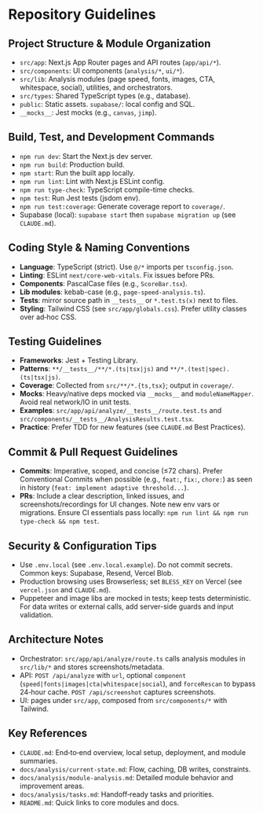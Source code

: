 # Repository Guidelines

## Project Structure & Module Organization
- `src/app`: Next.js App Router pages and API routes (`app/api/*`).
- `src/components`: UI components (`analysis/*`, `ui/*`).
- `src/lib`: Analysis modules (page speed, fonts, images, CTA, whitespace, social), utilities, and orchestrators.
- `src/types`: Shared TypeScript types (e.g., database).
- `public`: Static assets. `supabase/`: local config and SQL.
- `__mocks__`: Jest mocks (e.g., `canvas`, `jimp`).

## Build, Test, and Development Commands
- `npm run dev`: Start the Next.js dev server.
- `npm run build`: Production build.
- `npm start`: Run the built app locally.
- `npm run lint`: Lint with Next.js ESLint config.
- `npm run type-check`: TypeScript compile-time checks.
- `npm test`: Run Jest tests (jsdom env).
- `npm run test:coverage`: Generate coverage report to `coverage/`.
 - Supabase (local): `supabase start` then `supabase migration up` (see `CLAUDE.md`).

## Coding Style & Naming Conventions
- **Language**: TypeScript (strict). Use `@/*` imports per `tsconfig.json`.
- **Linting**: ESLint `next/core-web-vitals`. Fix issues before PRs.
- **Components**: PascalCase files (e.g., `ScoreBar.tsx`).
- **Lib modules**: kebab-case (e.g., `page-speed-analysis.ts`).
- **Tests**: mirror source path in `__tests__` or `*.test.ts(x)` next to files.
- **Styling**: Tailwind CSS (see `src/app/globals.css`). Prefer utility classes over ad‑hoc CSS.

## Testing Guidelines
- **Frameworks**: Jest + Testing Library.
- **Patterns**: `**/__tests__/**/*.(ts|tsx|js)` and `**/*.(test|spec).(ts|tsx|js)`.
- **Coverage**: Collected from `src/**/*.{ts,tsx}`; output in `coverage/`.
- **Mocks**: Heavy/native deps mocked via `__mocks__` and `moduleNameMapper`. Avoid real network/IO in unit tests.
- **Examples**: `src/app/api/analyze/__tests__/route.test.ts` and `src/components/__tests__/AnalysisResults.test.tsx`.
 - **Practice**: Prefer TDD for new features (see `CLAUDE.md` Best Practices).

## Commit & Pull Request Guidelines
- **Commits**: Imperative, scoped, and concise (≤72 chars). Prefer Conventional Commits when possible (e.g., `feat:`, `fix:`, `chore:`) as seen in history (`feat: implement adaptive threshold...`).
- **PRs**: Include a clear description, linked issues, and screenshots/recordings for UI changes. Note new env vars or migrations. Ensure CI essentials pass locally: `npm run lint && npm run type-check && npm test`.

## Security & Configuration Tips
- Use `.env.local` (see `.env.local.example`). Do not commit secrets. Common keys: Supabase, Resend, Vercel Blob.
 - Production browsing uses Browserless; set `BLESS_KEY` on Vercel (see `vercel.json` and `CLAUDE.md`).
 - Puppeteer and image libs are mocked in tests; keep tests deterministic. For data writes or external calls, add server-side guards and input validation.

## Architecture Notes
- Orchestrator: `src/app/api/analyze/route.ts` calls analysis modules in `src/lib/*` and stores screenshots/metadata.
- API: `POST /api/analyze` with `url`, optional `component` (`speed|fonts|images|cta|whitespace|social`), and `forceRescan` to bypass 24‑hour cache. `POST /api/screenshot` captures screenshots.
- UI: pages under `src/app`, composed from `src/components/*` with Tailwind.

## Key References
- `CLAUDE.md`: End‑to‑end overview, local setup, deployment, and module summaries.
- `docs/analysis/current-state.md`: Flow, caching, DB writes, constraints.
- `docs/analysis/module-analysis.md`: Detailed module behavior and improvement areas.
- `docs/analysis/tasks.md`: Handoff‑ready tasks and priorities.
 - `README.md`: Quick links to core modules and docs.
